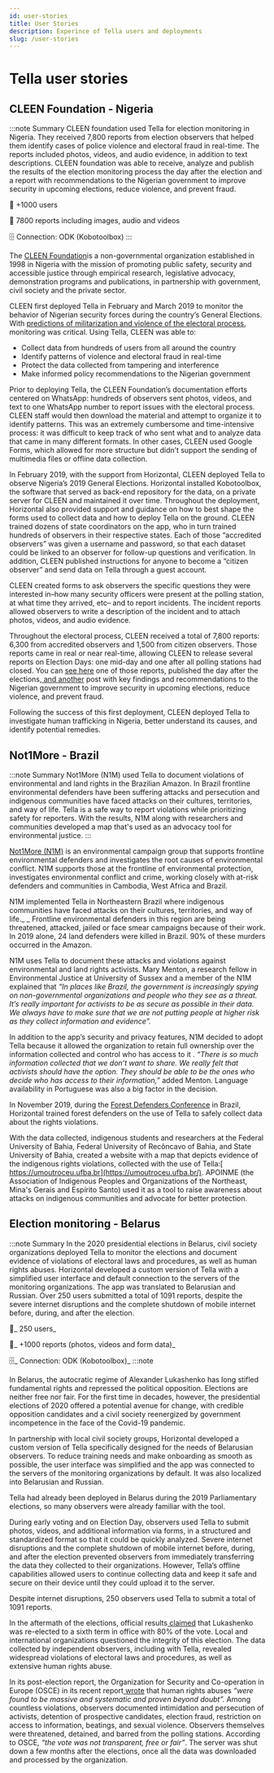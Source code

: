 ```yaml
---
id: user-stories
title: User Stories
description: Experince of Tella users and deployments
slug: /user-stories
---
```


# Tella user stories


## CLEEN Foundation - Nigeria

:::note Summary
CLEEN foundation used Tella for election monitoring in Nigeria. They received 7,800 reports from election observers that helped them identify cases of police violence and electoral fraud in real-time. The reports included photos, videos, and audio evidence, in addition to text descriptions. CLEEN foundation was able to receive, analyze and publish the results of the election monitoring process the day after the election and a report with recommendations to the Nigerian government to improve security in upcoming elections, reduce violence, and prevent fraud.


👥 +1000 users


📲 7800 reports including images, audio and videos


🗄️ Connection: ODK (Kobotoolbox)
:::

The [CLEEN Foundation](https://cleen.org/)is a non-governmental organization established in 1998 in Nigeria with the mission of promoting public safety, security and accessible justice through empirical research, legislative advocacy, demonstration programs and publications, in partnership with government, civil society and the private sector.

CLEEN first deployed Tella in February and March 2019 to monitor the behavior of Nigerian security forces during the country’s General Elections. With [predictions of militarization and violence of the electoral process](https://www.nytimes.com/2019/02/26/world/africa/nigeria-election-results.html), monitoring was critical. Using Tella, CLEEN was able to:



* Collect data from hundreds of users from all around the country
* Identify patterns of violence and electoral fraud in real-time
* Protect the data collected from tampering and interference
* Make informed policy recommendations to the Nigerian government

Prior to deploying Tella, the CLEEN Foundation’s documentation efforts centered on WhatsApp: hundreds of observers sent photos, videos, and text to one WhatsApp number to report issues with the electoral process. CLEEN staff would then download the material and attempt to organize it to identify patterns. This was an extremely cumbersome and time-intensive process: it was difficult to keep track of who sent what and to analyze data that came in many different formats. In other cases, CLEEN used Google Forms, which allowed for more structure but didn’t support the sending of multimedia files or offline data collection. 

In February 2019, with the support from Horizontal, CLEEN deployed Tella to observe Nigeria’s 2019 General Elections. Horizontal installed Kobotoolbox, the software that served as back-end repository for the data, on a private server for CLEEN and maintained it over time. Throughout the deployment, Horizontal also provided support and guidance on how to best shape the forms used to collect data  and how to deploy Tella on the ground. CLEEN trained dozens of state coordinators on the app, who in turn trained hundreds of observers in their respective states. Each of those “accredited observers” was given a username and password, so that each dataset could be linked to an observer for follow-up questions and verification. In addition, CLEEN published instructions for anyone to become a “citizen observer” and send data on Tella through a guest account.

CLEEN created forms to ask observers the specific questions they were interested in–how many security officers were present at the polling station, at what time they arrived, etc– and to report incidents. The incident reports allowed observers to write a description of the incident and to attach photos, videos, and audio evidence.

Throughout the electoral process, CLEEN received a total of 7,800 reports: 6,300 from accredited observers and 1,500 from citizen observers. Those reports came in real or near real-time, allowing CLEEN to release several reports on Election Days: one mid-day and one after all polling stations had closed. You can [see here](https://cleen.org/2019/02/24/cleen-foundations-post-election-statement-on-the-2019-presidential-and-national-assembly-elections/) one of those reports, published the day after the elections,[ and another](https://cleen.org/2019/10/23/public-presentation-of-the-report-of-2019-general-elections-in-nigeria/) post with key findings and recommendations to the Nigerian government to improve security in upcoming elections, reduce violence, and prevent fraud.

Following the success of this first deployment, CLEEN deployed Tella to investigate human trafficking in Nigeria, better understand its causes, and identify potential remedies.


## Not1More - Brazil

:::note Summary
Not1More (N1M) used Tella to document violations of environmental and land rights in the Brazilian Amazon. In Brazil frontline environmental defenders have been suffering attacks and persecution and indigenous communities have faced attacks on their cultures, territories, and way of life. Tella is a safe way to report violations while prioritizing safety for reporters. With the results, N1M along with researchers and communities developed a map that's used as an advocacy tool for environmental justice.
:::


[Not1More (N1M)](https://not1more.org/) is an environmental campaign group that supports frontline environmental defenders and investigates the root causes of environmental conflict. N1M supports those at the frontline of environmental protection, investigates environmental conflict and crime, working closely with at-risk defenders and communities in Cambodia, West Africa and Brazil.

N1M implemented Tella in Northeastern Brazil where indigenous communities have faced attacks on their cultures, territories, and way of life._ _ Frontline environmental defenders in this region are being threatened, attacked, jailed or face smear campaigns because of their work. In 2019 alone, 24 land defenders were killed in Brazil. 90% of these murders occurred in the Amazon.

N1M uses Tella to document these attacks and violations against environmental and land rights activists. Mary Menton, a research fellow in Environmental Justice at University of Sussex and a member of the N1M explained that _“In places like Brazil, the government is increasingly spying on non-governmental organizations and people who they see as a threat. It’s really important for activists to be as secure as possible in their data. We always have to make sure that we are not putting people at higher risk as they collect information and evidence”._

In addition to the app’s security and privacy features, N1M decided to adopt Tella because  it allowed the organization to retain full ownership over the information collected and control who has access to it . _“There is so much information collected that we don’t want to share. We really felt that activists should have the option. They should be able to be the ones who decide who has access to their information,”_ added Menton. Language availability in Portuguese was also a big factor in the decision.

In November 2019, during the [Forest Defenders Conference](https://not1more.org/forest-defenders-2019/) in Brazil, Horizontal trained forest defenders on the use of Tella to safely collect data about the rights violations.

With the data collected, indigenous students and researchers at the Federal University of Bahia, Federal University of Recôncavo of Bahia, and State University of Bahia, created a website with a map that depicts evidence of the indigenous rights violations, collected with the use of Tella:[ https://umoutroceu.ufba.br](https://umoutroceu.ufba.br/). APOINME (the Association of Indigenous Peoples and Organizations of the Northeast, Mina's Gerais and Espírito Santo) used it as a tool to raise awareness about attacks on indigenous communities and advocate for better protection.


## Election monitoring - Belarus

:::note Summary
In the 2020 presidential elections in Belarus, civil society organizations  deployed Tella to monitor the elections and document evidence of violations of electoral laws and procedures, as well as human rights abuses. Horizontal developed a custom version of Tella with a simplified user interface and default connection to the servers of the monitoring organizations. The app was translated to Belarusian and Russian. Over 250 users submitted a total of 1091 reports, despite the severe internet disruptions and the complete shutdown of mobile internet before, during, and after the election.

👥_ 250 users_


📲_ +1000 reports (photos, videos and form data)_


🗄️_ Connection: ODK (Kobotoolbox)_
:::note

In Belarus, the autocratic regime of Alexander Lukashenko has long stifled fundamental rights and repressed the political opposition. Elections are neither free nor fair. For the first time in decades, however, the presidential elections of 2020 offered a potential avenue for change, with credible opposition candidates and a civil society reenergized by government incompetence in the face of the Covid-19 pandemic.  

In partnership with local civil society groups, Horizontal developed a custom version of Tella specifically designed for the needs of Belarusian observers. To reduce training needs and make onboarding as smooth as possible, the user interface was simplified and the app was connected to the servers of the monitoring organizations by default. It was also localized into Belarusian and Russian.

Tella had already been deployed in Belarus during the 2019 Parliamentary elections, so many observers were already familiar with the tool.  

During early voting and on Election Day, observers used Tella to submit photos, videos, and additional information via forms, in a structured and standardized format so that it could be quickly analyzed. Severe internet disruptions and the complete shutdown of mobile internet before, during, and after the election prevented observers from immediately transferring the data they collected to their organizations. However, Tella’s offline capabilities allowed users to continue collecting data and keep it safe and secure on their device until they could upload it to the server. 

Despite internet disruptions, 250 observers used Tella to submit a total of 1091 reports. 

In the aftermath of the elections, official results[ claimed](https://eng.belta.by/politics/view/belarus-presidential-election-results-finalized-132578-2020/) that Lukashenko was re-elected to a sixth term in office with 80% of the vote. Local and international organizations questioned the integrity of this election. The data collected by independent observers, including with Tella, revealed widespread violations of electoral laws and procedures, as well as extensive human rights abuse. 

In its post-election report, the Organization for Security and Co-operation in Europe (OSCE) in its recent report[ wrote](https://www.osce.org/files/f/documents/2/b/469539.pdf) that human rights abuses _“were found to be massive and systematic and proven beyond doubt”._ Among countless violations, observers documented intimidation and persecution of activists, detention of prospective candidates, election fraud, restriction on access to information, beatings, and sexual violence. Observers themselves were threatened, detained, and barred from the polling stations. According to OSCE, _“the vote was not transparent, free or fair”_.  The server was shut down a few months after the elections, once all the data was downloaded and processed by the organization.
